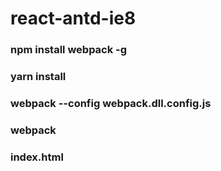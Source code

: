 # react-antd-ie8

### npm install webpack -g
### yarn install
### webpack --config webpack.dll.config.js
### webpack
### index.html
